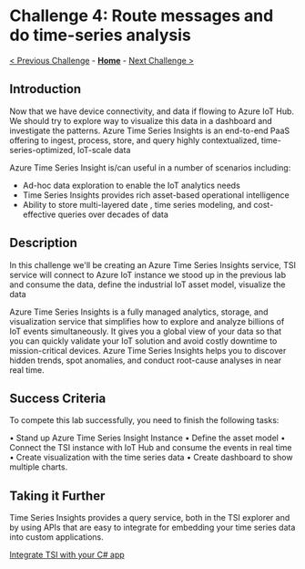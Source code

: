 # Challenge 4: Route messages and do time-series analysis

[< Previous Challenge](./Challenge-03.md) - **[Home](../README.md)** - [Next Challenge >](./Challenge-05.md)

## Introduction

Now that we have device connectivity, and data if flowing to Azure IoT Hub. We should try to explore way to visualize this data in a dashboard and investigate the patterns. Azure Time Series Insights is an end-to-end PaaS offering to ingest, process, store, and query highly contextualized, time-series-optimized, IoT-scale data

Azure Time Series Insight is/can useful in a number of scenarios including:

  - Ad-hoc data exploration to enable the IoT analytics needs
  - Time Series Insights provides rich asset-based operational intelligence
  - Ability to store multi-layered date , time series modeling, and cost-effective queries over decades of data

## Description
In this challenge we'll be creating an Azure Time Series Insights service, TSI service will connect to Azure IoT instance we stood up in the previous lab and consume the data, define the industrial IoT asset model, visualize the data

Azure Time Series Insights is a fully managed analytics, storage, and visualization service that simplifies how to explore and analyze billions of IoT events simultaneously. It gives you a global view of your data so that you can quickly validate your IoT solution and avoid costly downtime to mission-critical devices. Azure Time Series Insights helps you to discover hidden trends, spot anomalies, and conduct root-cause analyses in near real time.

## Success Criteria

To compete this lab successfully, you need to finish the following tasks: 

• Stand up Azure Time Series Insight Instance 
• Define the asset model 
• Connect the TSI instance with IoT Hub and consume the events in real time
• Create visualization with the time series data
• Create dashboard to show multiple charts.

## Taking it Further

Time Series Insights provides a query service, both in the TSI explorer and by using APIs that are easy to integrate for embedding your time series data into custom applications.

[Integrate TSI with your C# app](https://github.com/Azure-Samples/Azure-Time-Series-Insights)
